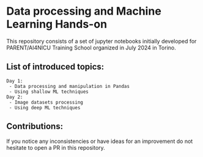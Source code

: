 # Data processing and Machine Learning Hands-on

This repository consists of a set of jupyter notebooks initially developed for PARENT/AI4NICU Training School organized in July 2024 in Torino.

## List of introduced topics:

```
Day 1:
 - Data processing and manipulation in Pandas
 - Using shallow ML techniques
Day 2:
 - Image datasets processing
 - Using deep ML techniques
```

## Contributions:

If you notice any inconsistencies or have ideas for an improvement do not hesitate to open a PR in this repository.
